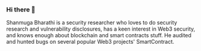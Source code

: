 ### Hi there 👋

Shanmuga Bharathi is a security researcher who loves to do security research and vulnerability disclosures, has a keen interest in Web3 security, and knows enough about blockchain and smart contracts stuff. He audited and hunted bugs on several popular Web3 projects' SmartContract.
